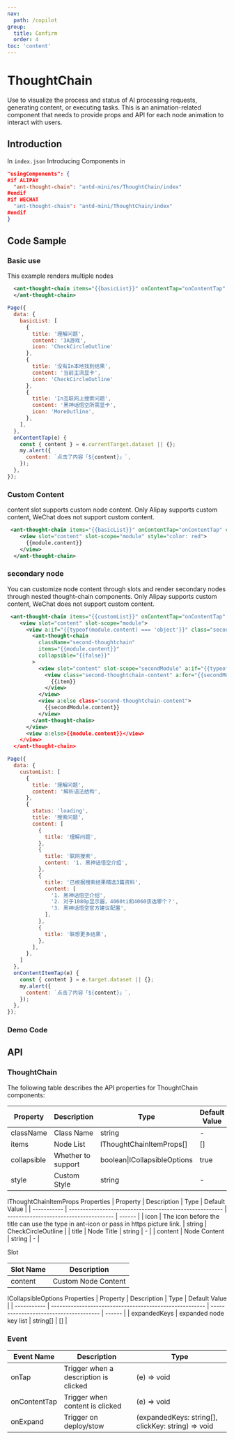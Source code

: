 ```yaml
---
nav:
  path: /copilot
group:
  title: Confirm
  order: 4
toc: 'content'
---
```


# ThoughtChain

Use to visualize the process and status of AI processing requests, generating content, or executing tasks. This is an animation-related component that needs to provide props and API for each node animation to interact with users.

## Introduction

In `index.json` Introducing Components in

```json
"usingComponents": {
#if ALIPAY
  "ant-thought-chain": "antd-mini/es/ThoughtChain/index"
#endif
#if WECHAT
  "ant-thought-chain": "antd-mini/ThoughtChain/index"
#endif
}
```

## Code Sample

### Basic use
This example renders multiple nodes

```xml
  <ant-thought-chain items="{{basicList}}" onContentTap="onContentTap" collapsible="{{true}}">
  </ant-thought-chain>
```

```javascript
Page({
  data: {
    basicList: [
      {
        title: '理解问题',
        content: '3A游戏',
        icon: 'CheckCircleOutline'
      },
      {
        title: '没有In本地找到结果',
        content: '当前主流显卡',
        icon: 'CheckCircleOutline'
      },
      {
        title: 'In互联网上搜索问题',
        content: '黑神话悟空所需显卡',
        icon: 'MoreOutline',
      },
    ],
  },
  onContentTap(e) {
    const { content } = e.currentTarget.dataset || {};
    my.alert({
      content: `点击了内容「${content}」`,
    });
  },
});
```

### Custom Content
content slot supports custom node content. Only Alipay supports custom content, WeChat does not support custom content.
```xml
 <ant-thought-chain items="{{basicList}}" onContentTap="onContentTap" collapsible="{{false}}">
    <view slot="content" slot-scope="module" style="color: red">
      {{module.content}}
    </view>
  </ant-thought-chain>
```

### secondary node
You can customize node content through slots and render secondary nodes through nested thought-chain components. Only Alipay supports custom content, WeChat does not support custom content.

```xml
 <ant-thought-chain items="{{customList}}" onContentTap="onContentTap" collapsible="{{true}}">
    <view slot="content" slot-scope="module">
      <view a:if="{{typeof(module.content) === 'object'}}" class="secondLevel">
        <ant-thought-chain
          className="second-thoughtchain"
          items="{{module.content}}"
          collapsible="{{false}}"
        >
          <view slot="content" slot-scope="secondModule" a:if="{{typeof(secondModule.content) === 'object'}}">
            <view class="second-thoughtchain-content" a:for="{{secondModule.content}}">
              {{item}}
            </view>
          </view>
          <view a:else class="second-thoughtchain-content">
            {{secondModule.content}}
          </view>
        </ant-thought-chain>
      </view>
      <view a:else>{{module.content}}</view>
    </view>
  </ant-thought-chain>
```
```javascript
Page({
  data: {
    customList: [
      {
        title: '理解问题',
        content: '解析语法结构',
      },
      {
        status: 'loading',
        title: '搜索问题',
        content: [
          {
            title: '理解问题',
          },
          {
            title: '联网搜索',
            content: '1. 黑神话悟空介绍',
          },
          {
            title: '已根据搜索结果精选3篇资料',
            content: [
              '1. 黑神话悟空介绍',
              '2. 对于1080p显示器，4060ti和4060该选哪个？',
              '3. 黑神话悟空官方建议配置',
            ],
          },
          {
            title: '联想更多结果',
          },
        ],
      },
    ]
  },
  onContentItemTap(e) {
    const { content } = e.target.dataset || {};
    my.alert({
      content: `点击了内容「${content}」`,
    });
  },
});
```

### Demo Code

<code src='../../copilot-demo/pages/ThoughtChain/index'></code>

## API

### ThoughtChain

The following table describes the API properties for ThoughtChain components:

| Property      | Description     | Type                     | Default Value |
| --------- | -------- | ------------------------ | ------ |
| className | Class Name     | string                   | -      |
| items      | Node List | IThoughtChainItemProps[] | []      |
| collapsible      | Whether to support | boolean\|ICollapsibleOptions | true      |
| style      | Custom Style | string | -      |


IThoughtChainItemProps Properties
| Property        | Description                                                    | Type                                   | Default Value |
| ----------- | ------------------------------------------------------- | -------------------------------------- | ------ |
| icon      | The icon before the title can use the type in ant-icon or pass in https picture link.                                                | string | CheckCircleOutline     |
| title       | Node Title                                                | string                                 | -      |
| content     | Node Content                                                | string                    | - |


Slot

| Slot Name | Description           |
| -------- | -------------- |
| content  | Custom Node Content |  |

ICollapsibleOptions Properties
| Property        | Description                                                    | Type                                   | Default Value |
| ----------- | ------------------------------------------------------- | -------------------------------------- | ------ |
| expandedKeys      | expanded node key list | string[] | []      |


### Event

| Event Name | Description | Type |
| --- | --- | --- |
| onTap | Trigger when a description is clicked | (e) => void |
| onContentTap | Trigger when content is clicked | (e) => void |
| onExpand | Trigger on deploy/stow | (expandedKeys: string[], clickKey: string) => void |

